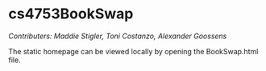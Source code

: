 # cs4753BookSwap
*Contributers: Maddie Stigler, Toni Costanzo, Alexander Goossens*

 The static homepage can be viewed locally by opening the BookSwap.html file.